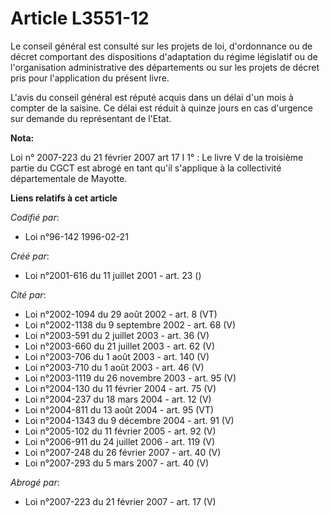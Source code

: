 # Article L3551-12

Le conseil général est consulté sur les projets de loi, d'ordonnance ou de décret comportant des dispositions d'adaptation du
régime législatif ou de l'organisation administrative des départements ou sur les projets de décret pris pour l'application
du présent livre.

L'avis du conseil général est réputé acquis dans un délai d'un mois à compter de la saisine. Ce délai est réduit à quinze
jours en cas d'urgence sur demande du représentant de l'Etat.

**Nota:**

Loi n° 2007-223 du 21 février 2007 art 17 I 1° : Le livre V de la troisième partie du CGCT est abrogé en tant qu'il
s'applique à la collectivité départementale de Mayotte.

**Liens relatifs à cet article**

_Codifié par_:

  - Loi n°96-142 1996-02-21

_Créé par_:

  - Loi n°2001-616 du 11 juillet 2001 - art. 23 ()

_Cité par_:

  - Loi n°2002-1094 du 29 août 2002 - art. 8 (VT)
  - Loi n°2002-1138 du 9 septembre 2002 - art. 68 (V)
  - Loi n°2003-591 du 2 juillet 2003 - art. 36 (V)
  - Loi n°2003-660 du 21 juillet 2003 - art. 62 (V)
  - Loi n°2003-706 du 1 août 2003 - art. 140 (V)
  - Loi n°2003-710 du 1 août 2003 - art. 46 (V)
  - Loi n°2003-1119 du 26 novembre 2003 - art. 95 (V)
  - Loi n°2004-130 du 11 février 2004 - art. 75 (V)
  - Loi n°2004-237 du 18 mars 2004 - art. 12 (V)
  - Loi n°2004-811 du 13 août 2004 - art. 95 (VT)
  - Loi n°2004-1343 du 9 décembre 2004 - art. 91 (V)
  - Loi n°2005-102 du 11 février 2005 - art. 92 (V)
  - Loi n°2006-911 du 24 juillet 2006 - art. 119 (V)
  - Loi n°2007-248 du 26 février 2007 - art. 40 (V)
  - Loi n°2007-293 du 5 mars 2007 - art. 40 (V)

_Abrogé par_:

  - Loi n°2007-223 du 21 février 2007 - art. 17 (V)
